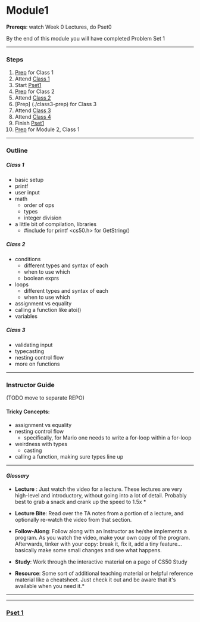 # Module1

**Prereqs**: watch Week 0 Lectures, do Pset0

By the end of this module you will have completed Problem Set 1

*** 

### Steps
1. [Prep](./class1-prep) for Class 1
2. Attend [Class 1](./class1)
3. Start [Pset1]()
3. [Prep](./class2-prep) for Class 2
4. Attend [Class 2](./class2)
5. [Prep] (./class3-prep) for Class 3
6. Attend [Class 3](./class3)
7. Attend [Class 4](./class4)
8. Finish [Pset1]()
9. [Prep](../module2/class1-prep) for Module 2, Class 1

***
### Outline

##### Class 1
* basic setup
* printf
* user input
* math
  * order of ops 
  * types
  * integer division
* a little bit of compilation, libraries
  * #include <stdio> for printf <cs50.h> for GetString()
  
##### Class 2
* conditions
  * different types and syntax of each
  * when to use which
  * boolean exprs
* loops
  * different types and syntax of each
  * when to use which
* assignment vs equality 
* calling a function like atoi()
* variables

##### Class 3
* validating input
* typecasting
* nesting control flow
* more on functions

***
### Instructor Guide 
(TODO move to separate REPO)

#### Tricky Concepts:
* assignment vs equality
* nesting control flow
  * specifically, for Mario one needs to write a for-loop within a for-loop
* weirdness with types
  * casting
* calling a function, making sure types line up

***

#### *Glossary*

* **Lecture** : Just watch the video for a lecture. These lectures are very high-level and introductory, without going into a lot of detail. Probably best to grab a snack and crank up the speed to 1.5x *

* **Lecture Bite**: Read over the TA notes from a portion of a lecture, and optionally re-watch the video from that section.

* **Follow-Along**: Follow along with an Instructor as he/she implements a program. As you watch the video, make your own copy of the program. Afterwards, tinker with your copy: break it, fix it, add a tiny feature... basically make some small changes and see what happens.

* **Study**: Work through the interactive material on a page of CS50 Study

* **Resource**: Some sort of additional teaching material or helpful reference material like a cheatsheet. Just check it out and be aware that it's available when you need it.*

***

***

### [Pset 1](http://cdn.cs50.net/2015/fall/psets/1/pset1/pset1.html)
